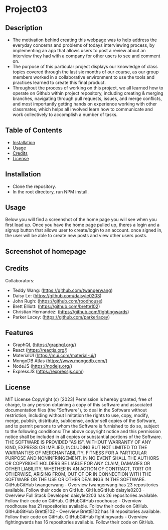 # Project03

## Description

- The motivation behind creating this webpage was to help address the everyday concerns and problems of todays interviewing process, by implementing an app that allows users to post a review about an interview they had with a company for other users to see and comment on.
- The purpose of this particular project displays our knowledge of class topics covered through the last six months of our course, as our group members worked in a collaborative environment to use the tools and practices learned to create this final product.
- Throughout the process of working on this project, we all learned how to operate on Github within project repository, including creating & merging branches, navigating through pull requests, issues, and merge conflicts, and most importantly getting hands on experience working with other classmates, which helps all involved learn how to communicate and work collectively to accomplish a number of tasks.

## Table of Contents

- [Installation](#installation)
- [Usage](#usage)
- [Credits](#credits)
- [License](#license)

## Installation

- Clone the repository.
- In the root directory, run NPM install.

## Usage

Below you will find a screenshot of the home page you will see when you first load up. Once you have the home page pulled up,
theres a login and a signup button that allows user to create/login to an account.
once signed in, the user will be able to create new posts and view other users posts.

## Screenshot of homepage

## Credits

Collaborators:

- Teddy Wang: (https://github.com/twangerwang)
- Daisy Le: (https://github.com/daisyle0203)
- John Rugh: (https://github.com/roodhouse)
- Brett Elliott: (https://github.com/brette102)
- Christian Hernandez: (https://github.com/fightingwards)
- Parker Lacey: (https://github.com/parkerlacey)

## Features

- GraphQL (https://graphql.org/)
- React (https://reactjs.org/)
- MaterialUI (https://mui.com/material-ui/)
- MongoDB Atlas (https://www.mongodb.com/)
- NodeJS (https://nodejs.org/)
- ExpressJS (https://expressjs.com)

## License

MIT License
Copyright (c) [2023]
Permission is hereby granted, free of charge, to any person obtaining a copy
of this software and associated documentation files (the "Software"), to deal
in the Software without restriction, including without limitation the rights
to use, copy, modify, merge, publish, distribute, sublicense, and/or sell
copies of the Software, and to permit persons to whom the Software is
furnished to do so, subject to the following conditions:
The above copyright notice and this permission notice shall be included in all
copies or substantial portions of the Software.
THE SOFTWARE IS PROVIDED "AS IS", WITHOUT WARRANTY OF ANY KIND, EXPRESS OR
IMPLIED, INCLUDING BUT NOT LIMITED TO THE WARRANTIES OF MERCHANTABILITY,
FITNESS FOR A PARTICULAR PURPOSE AND NONINFRINGEMENT. IN NO EVENT SHALL THE
AUTHORS OR COPYRIGHT HOLDERS BE LIABLE FOR ANY CLAIM, DAMAGES OR OTHER
LIABILITY, WHETHER IN AN ACTION OF CONTRACT, TORT OR OTHERWISE, ARISING FROM,
OUT OF OR IN CONNECTION WITH THE SOFTWARE OR THE USE OR OTHER DEALINGS IN THE
SOFTWARE.
GitHubGitHub
twangerwang - Overview
twangerwang has 23 repositories available. Follow their code on GitHub.
GitHubGitHub
daisyle0203 - Overview
Full Stack Developer. daisyle0203 has 26 repositories available. Follow their code on GitHub.
GitHubGitHub
roodhouse - Overview
roodhouse has 21 repositories available. Follow their code on GitHub.
GitHubGitHub
BrettE102 - Overview
BrettE102 has 18 repositories available. Follow their code on GitHub.
GitHubGitHub
fightingwards - Overview
fightingwards has 16 repositories available. Follow their code on GitHub.
